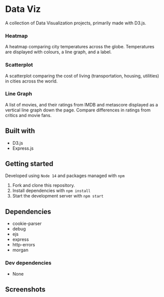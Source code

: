 # Data Viz
A collection of Data Visualization projects, primarily made with D3.js. 

### Heatmap
A heatmap comparing city temperatures across the globe. Temperatures are displayed with colours, a line graph, and a label. 

### Scatterplot
A scatterplot comparing the cost of living (transportation, housing, utilities) in cities across the world. 

### Line Graph
A list of movies, and their ratings from IMDB and metascore displayed as a vertical line graph down the page. Compare differences in ratings from critics and movie fans.

## Built with
* D3.js
* Express.js

## Getting started
Developed using `Node 14` and packages managed with `npm`

1. Fork and clone this repository.
2. Install dependencies with `npm install`
3. Start the development server with `npm start`

## Dependencies
* cookie-parser
* debug
* ejs
* express
* http-errors
* morgan

### Dev dependencies
* None

## Screenshots